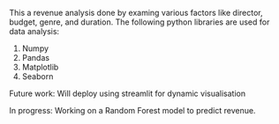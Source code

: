This a revenue analysis done by examing various factors like director, budget, genre, and duration. The following python libraries are used for data analysis: 

1. Numpy
2. Pandas
3. Matplotlib
4. Seaborn

Future work: 
Will deploy using streamlit for dynamic visualisation

In progress: 
Working on a Random Forest model to predict revenue. 



